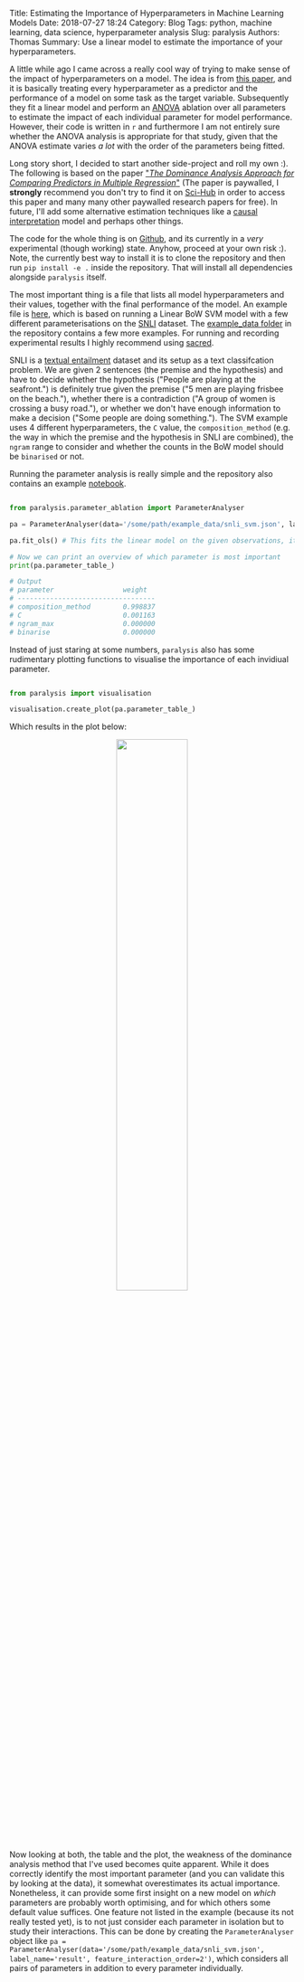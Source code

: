 Title: Estimating the Importance of Hyperparameters in Machine Learning Models
Date: 2018-07-27 18:24
Category: Blog
Tags: python, machine learning, data science, hyperparameter analysis
Slug: paralysis
Authors: Thomas
Summary: Use a linear model to estimate the importance of your hyperparameters.

A little while ago I came across a really cool way of trying to make sense of the impact of hyperparameters on a model. The idea is from <a href="https://www.aclweb.org/anthology/Q14-1041" target="_blank">this paper</a>, and it is basically treating every hyperparameter as a predictor and the performance of a model on some task as the target variable. Subsequently they fit a linear model and perform an <a href="https://en.wikipedia.org/wiki/Analysis_of_variance" target="_blank">ANOVA</a> ablation over all parameters to estimate the impact of each individual parameter for model performance. However, their code is written in `r` and furthermore I am not entirely sure whether the ANOVA analysis is appropriate for that study, given that the ANOVA estimate varies _a lot_ with the order of the parameters being fitted.

Long story short, I decided to start another side-project and roll my own :). The following is based on the paper <a href="https://www.ncbi.nlm.nih.gov/pubmed/12924811" target="_blank">"_The Dominance Analysis Approach for Comparing Predictors in Multiple Regression_"</a> (The paper is paywalled, I **strongly** recommend you don't try to find it on <a href="https://sci-hub.tw/" target="_blank">Sci-Hub</a> in order to access this paper and many many other paywalled research papers for free). In future, I'll add some alternative estimation techniques like a <a href="https://www.cambridge.org/core/journals/political-science-research-and-methods/article/causal-interpretation-of-estimated-associations-in-regression-models/4488EC8925CF8F623CDE655E01268F6F" target="_blank">causal interpretation</a> model and perhaps other things.

The code for the whole thing is on <a href="https://github.com/tttthomasssss/paralysis" target="_blank">Github</a>, and its currently in a _very_ experimental (though working) state. Anyhow, proceed at your own risk :). Note, the currently best way to install it is to clone the repository and then run `pip install -e .` inside the repository. That will install all dependencies alongside `paralysis` itself.

The most important thing is a file that lists all model hyperparameters and their values, together with the final performance of the model. An example file is <a href="https://github.com/tttthomasssss/paralysis/blob/master/resources/example_data/snli_svm.json" target="_blank">here</a>, which is based on running a Linear BoW SVM model with a few different parameterisations on the <a href="https://nlp.stanford.edu/projects/snli/" target="_blank">SNLI</a> dataset. The <a href="https://github.com/tttthomasssss/paralysis/tree/master/resources/example_data" target="_blank">example_data folder</a> in the repository contains a few more examples. For running and recording experimental results I highly recommend using <a href="https://github.com/IDSIA/sacred" target="_blank">sacred</a>.

SNLI is a <a href="https://en.wikipedia.org/wiki/Textual_entailment" target="_blank">textual entailment</a> dataset and its setup as a text classifcation problem. We are given 2 sentences (the premise and the hypothesis) and have to decide whether the hypothesis ("People are playing at the seafront.") is definitely true given the premise ("5 men are playing frisbee on the beach."), whether there is a contradiction ("A group of women is crossing a busy road."), or whether we don't have enough information to make a decision ("Some people are doing something."). The SVM example uses 4 different hyperparameters, the `C` value, the `composition_method` (e.g. the way in which the premise and the hypothesis in SNLI are combined), the `ngram` range to consider and whether the counts in the BoW model should be `binarised` or not.

Running the parameter analysis is really simple and the repository also contains an example <a href="https://github.com/tttthomasssss/paralysis/blob/master/resources/notebooks/SVM-SNLI.ipynb" download>notebook</a>. 

```python

from paralysis.parameter_ablation import ParameterAnalyser

pa = ParameterAnalyser(data='/some/path/example_data/snli_svm.json', label_name='result') # label_name specifies the name of the target variable in the results file

pa.fit_ols() # This fits the linear model on the given observations, its as simple as that!

# Now we can print an overview of which parameter is most important
print(pa.parameter_table_)

# Output
# parameter  			  	weight
# ----------------------------------
# composition_method  		0.998837
# C  						0.001163
# ngram_max  				0.000000
# binarise  				0.000000
```

Instead of just staring at some numbers, `paralysis` also has some rudimentary plotting functions to visualise the importance of each invidiual parameter.

```python

from paralysis import visualisation

visualisation.create_plot(pa.parameter_table_)

```

Which results in the plot below:

<center>
<img src="{static}/images/paralysis_output.png" height="50%" width="50%"/>
</center>

Now looking at both, the table and the plot, the weakness of the dominance analysis method that I've used becomes quite apparent. While it does correctly identify the most important parameter (and you can validate this by looking at the data), it somewhat overestimates its actual importance. Nonetheless, it can provide some first insight on a new model on _which_ parameters are probably worth optimising, and for which others some default value suffices. One feature not listed in the example (because its not really tested yet), is to not just consider each parameter in isolation but to study their interactions. This can be done by creating the `ParameterAnalyser` object like `pa = ParameterAnalyser(data='/some/path/example_data/snli_svm.json', label_name='result', feature_interaction_order=2')`, which considers all pairs of parameters in addition to every parameter individually.